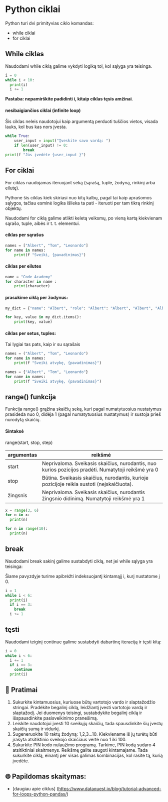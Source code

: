 # Python ciklai

Python turi dvi primityvias ciklo komandas:

* while ciklai
* for ciklai


## While ciklas

Naudodami while ciklą galime vykdyti logiką tol, kol sąlyga yra teisinga.

```python
i = 0
while i < 10:
  print(i)
  i += 1
```
**Pastaba: nepamirškite padidinti i, kitaip ciklas tęsis amžinai**.

#### nesibaigiančios ciklai (infinite loop)

Šis ciklas neleis naudotojui kaip argumentą perduoti tuščios vietos, visada lauks, kol bus kas nors įvesta.
```python
while True:
    user_input = input("Įveskite savo vardą: ")
    if len(user_input) != 0:
        break
print(f "Jūs įvedėte {user_input }")
```

## For ciklai

For ciklas naudojamas iteruojant seką (sąrašą, tuple, žodyną, rinkinį arba eilutę).


Pythone šis ciklas kiek skiriasi nuo kitų kalbų, pagal tai kaip aprašomos sąlygos, tačiau esminė logika išlieka ta pati - iteruoti per tam tikrą rinkinį objektų. 


Naudodami for ciklą galime atlikti keletą veiksmų, po vieną kartą kiekvienam sąrašo, tuple, aibės ir t. t. elementui.

#### ciklas per sąrašus
```python
names = ["Albert", "Tom", "Leonardo"]
for name in names:
    print(f "Sveiki, {pavadinimas}")
```
#### ciklas per eilutes

```python
name = "Code Academy"
for character in name :
    print(character)
```

#### prasukime ciklą per žodynus:

```python
my_dict = {"name": "Albert", "role": "Albert": "Albert", "Albert", "Albert", "Albert", "Albert", "Albert".}

for key, value in my_dict.items():
    print(key, value)
```

#### ciklas per setus, tuples:
Tai lygiai tas pats, kaip ir su sąrašais
```python
names = ("Albert", "Tom", "Leonardo")
for name in names:
    print(f "Sveiki atvykę, {pavadinimas}")
```


```python
names = {"Albert", "Tom", "Leonardo"}
for name in names:
    print(f "Sveiki atvykę, {pavadinimas}")
```

## range() funkcija

Funkcija range() grąžina skaičių seką, kuri pagal numatytuosius nustatymus prasideda nuo 0, didėja 1 (pagal numatytuosius nustatymus) ir sustoja prieš nurodytą skaičių.


#### Sintaksė
range(start, stop, step)

| argumentas| reikšmė |
| ------------- | ------------- |
| start | Neprivaloma. Sveikasis skaičius, nurodantis, nuo kurios pozicijos pradėti. Numatytoji reikšmė yra 0 |
| stop | Būtina. Sveikasis skaičius, nurodantis, kurioje pozicijoje reikia sustoti (neįskaičiuota).  |
| žingsnis | Neprivaloma. Sveikasis skaičius, nurodantis žingsnio didinimą. Numatytoji reikšmė yra 1 |


```python
x = range(3, 6)
for n in x:
  print(n)
```

```python
for n in range(10):
  print(n)
```


## break

Naudodami break sakinį galime sustabdyti ciklą, net jei while sąlyga yra teisinga:

Šiame pavyzdyje turime apibrėžti indeksuojantį kintamąjį i, kurį nustatome į 0.

```python
i = 1
while i < 6:
  print(i)
  if i == 3:
    break
  i += 1
```

## tęsti

Naudodami teiginį continue galime sustabdyti dabartinę iteraciją ir tęsti kitą:


```python
i = 0
while i < 6:
  i += 1
  if i == 3:
    continue
  print(i)
```

## 🧠 Pratimai

1. Sukurkite kintamuosius, kuriuose būtų vartotojo vardo ir slaptažodžio stringai. Pradėkite begalinį ciklą, leidžiantį įvesti vartotojo vardą ir slaptažodį. Jei duomenys teisingi, sustabdykite begalinį ciklą ir išspausdinkite pasisveikinimo pranešimą.
1. Leiskite naudotojui įvesti 10 sveikųjų skaičių, tada spausdinkite šių įvestų skaičių sumą ir vidurkį.
1. Sugeneruokite 10 raktų žodyną: 1,2,3...10. Kiekviename iš jų turėtų būti įrašyta atsitiktinio sveikojo skaičiaus vertė nuo 1 iki 100.
1. Sukurkite PIN kodo nulaužimo programą. Tarkime, PIN kodą sudaro 4 atsitiktiniai skaitmenys. Reikšmę galite saugoti kintamajame. Tada sukurkite ciklą, einantį per visas galimas kombinacijas, kol rasite tą, kurią įvedėte.

## 🌐 Papildomas skaitymas:

* [daugiau apie ciklus] (https://www.dataquest.io/blog/tutorial-advanced-for-loops-python-pandas/)
